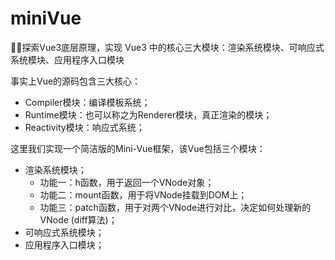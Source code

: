 # miniVue
🏄‍♂️探索Vue3底层原理，实现 Vue3 中的核心三大模块：渲染系统模块、可响应式系统模块、应用程序入口模块


事实上Vue的源码包含三大核心： 

- Compiler模块：编译模板系统； 
- Runtime模块：也可以称之为Renderer模块，真正渲染的模块； 
- Reactivity模块：响应式系统；


这里我们实现一个简洁版的Mini-Vue框架，该Vue包括三个模块： 

- 渲染系统模块； 
  - 功能一：h函数，用于返回一个VNode对象； 
  - 功能二：mount函数，用于将VNode挂载到DOM上； 
  - 功能三：patch函数，用于对两个VNode进行对比，决定如何处理新的VNode (diff算法)；
- 可响应式系统模块； 
- 应用程序入口模块；
